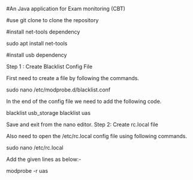 #An Java application for Exam monitoring (CBT)

#use git clone to clone the repository

#install net-tools dependency

sudo apt install net-tools

#install usb dependency

Step 1 : Create Blacklist Config File

First need to create a file by following the commands.

sudo nano /etc/modprobe.d/blacklist.conf

In the end of the config file we need to add the following code.

blacklist usb_storage
blacklist uas

Save and exit from the nano editor.
Step 2: Create rc.local file

Also need to open the /etc/rc.local config file using following commands.

sudo nano /etc/rc.local

Add the given lines as below:-

modprobe -r uas